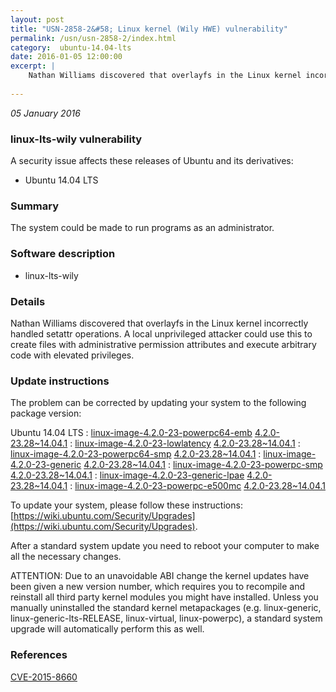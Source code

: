 ```yaml
---
layout: post
title: "USN-2858-2&#58; Linux kernel (Wily HWE) vulnerability"
permalink: /usn/usn-2858-2/index.html
category:  ubuntu-14.04-lts
date: 2016-01-05 12:00:00
excerpt: |
    Nathan Williams discovered that overlayfs in the Linux kernel incorrectly handled setattr operations. A local unprivileged attacker could use this to create files with administrative permission attributes and execute arbitrary code with elevated privileges. 
    
--- 
```

 
 

*05 January 2016*

### linux-lts-wily vulnerability

A security issue affects these releases of Ubuntu and its derivatives:

* Ubuntu 14.04 LTS

### Summary

The system could be made to run programs as an administrator. 

### Software description

* linux-lts-wily 

### Details

Nathan Williams discovered that overlayfs in the Linux kernel incorrectly handled setattr operations. A local unprivileged attacker could use this to create files with administrative permission attributes and execute arbitrary code with elevated privileges. 

### Update instructions

The problem can be corrected by updating your system to the following package version:

Ubuntu 14.04 LTS
 : [linux-image-4.2.0-23-powerpc64-emb](https://launchpad.net/ubuntu/+source/linux-lts-wily) <span> [4.2.0-23.28~14.04.1](https://launchpad.net/ubuntu/+source/linux-lts-wily/4.2.0-23.28~14.04.1) </span> 
 : [linux-image-4.2.0-23-lowlatency](https://launchpad.net/ubuntu/+source/linux-lts-wily) <span> [4.2.0-23.28~14.04.1](https://launchpad.net/ubuntu/+source/linux-lts-wily/4.2.0-23.28~14.04.1) </span> 
 : [linux-image-4.2.0-23-powerpc64-smp](https://launchpad.net/ubuntu/+source/linux-lts-wily) <span> [4.2.0-23.28~14.04.1](https://launchpad.net/ubuntu/+source/linux-lts-wily/4.2.0-23.28~14.04.1) </span> 
 : [linux-image-4.2.0-23-generic](https://launchpad.net/ubuntu/+source/linux-lts-wily) <span> [4.2.0-23.28~14.04.1](https://launchpad.net/ubuntu/+source/linux-lts-wily/4.2.0-23.28~14.04.1) </span> 
 : [linux-image-4.2.0-23-powerpc-smp](https://launchpad.net/ubuntu/+source/linux-lts-wily) <span> [4.2.0-23.28~14.04.1](https://launchpad.net/ubuntu/+source/linux-lts-wily/4.2.0-23.28~14.04.1) </span> 
 : [linux-image-4.2.0-23-generic-lpae](https://launchpad.net/ubuntu/+source/linux-lts-wily) <span> [4.2.0-23.28~14.04.1](https://launchpad.net/ubuntu/+source/linux-lts-wily/4.2.0-23.28~14.04.1) </span> 
 : [linux-image-4.2.0-23-powerpc-e500mc](https://launchpad.net/ubuntu/+source/linux-lts-wily) <span> [4.2.0-23.28~14.04.1](https://launchpad.net/ubuntu/+source/linux-lts-wily/4.2.0-23.28~14.04.1) </span> 

To update your system, please follow these instructions: [https://wiki.ubuntu.com/Security/Upgrades](https://wiki.ubuntu.com/Security/Upgrades).

After a standard system update you need to reboot your computer to make all the necessary changes.

ATTENTION: Due to an unavoidable ABI change the kernel updates have been given a new version number, which requires you to recompile and reinstall all third party kernel modules you might have installed. Unless you manually uninstalled the standard kernel metapackages (e.g. linux-generic, linux-generic-lts-RELEASE, linux-virtual, linux-powerpc), a standard system upgrade will automatically perform this as well. 

### References

 
 [CVE-2015-8660](http://people.ubuntu.com/~ubuntu-security/cve/CVE-2015-8660)
 

